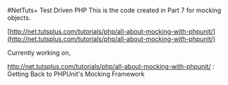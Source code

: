 #NetTuts+ Test Driven PHP
This is the code created in Part 7 for mocking objects.

[http://net.tutsplus.com/tutorials/php/all-about-mocking-with-phpunit/](http://net.tutsplus.com/tutorials/php/all-about-mocking-with-phpunit/)

Currently working on,

http://net.tutsplus.com/tutorials/php/all-about-mocking-with-phpunit/ : Getting Back to PHPUnit's Mocking Framework